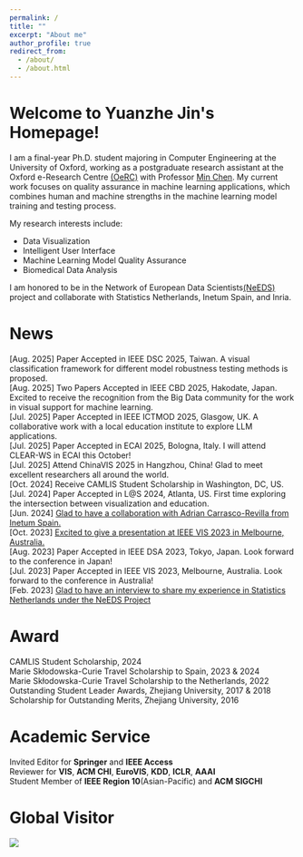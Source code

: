 ```yaml
---
permalink: /
title: ""
excerpt: "About me"
author_profile: true
redirect_from:
  - /about/
  - /about.html
---
```


Welcome to Yuanzhe Jin's Homepage! 
======
I am a final-year Ph.D. student majoring in Computer Engineering at the University of Oxford, working as a postgraduate research assistant at the Oxford e-Research Centre [(OeRC)](https://oerc.ox.ac.uk/) with Professor [Min Chen](https://sites.google.com/view/mchen). My current work focuses on quality assurance in machine learning applications, which combines human and machine strengths in the machine learning model training and testing process. 

My research interests include: 
 * Data Visualization
 * Intelligent User Interface
 * Machine Learning Model Quality Assurance
 * Biomedical Data Analysis

I am honored to be in the Network of European Data Scientists[(NeEDS)](https://riseneeds.eu/secondments/previous-secondments-university-of-oxford/yuanzhe-jin-at-centraal-bureau-voor-de-statistiek/) project and collaborate with Statistics Netherlands, Inetum Spain, and Inria.

News
=====
[Aug. 2025] Paper Accepted in IEEE DSC 2025, Taiwan. A visual classification framework for different model robustness testing methods is proposed.  
[Aug. 2025] Two Papers Accepted in IEEE CBD 2025, Hakodate, Japan. Excited to receive the recognition from the Big Data community for the work in visual support for machine learning.  
[Jul. 2025] Paper Accepted in IEEE ICTMOD 2025, Glasgow, UK. A collaborative work with a local education institute to explore LLM applications.  
[Jul. 2025] Paper Accepted in ECAI 2025, Bologna, Italy. I will attend CLEAR-WS in ECAI this October!  
[Jul. 2025] Attend ChinaVIS 2025 in Hangzhou, China! Glad to meet excellent researchers all around the world.  
[Oct. 2024] Receive CAMLIS Student Scholarship in Washington, DC, US.    
[Jul. 2024] Paper Accepted in L@S 2024, Atlanta, US. First time exploring the intersection between visualization and education.  
[Jun. 2024] [Glad to have a collaboration with Adrian Carrasco-Revilla from Inetum Spain.](https://oerc.ox.ac.uk/news/collaboration-the-key-to-growing/)  
[Oct. 2023] [Excited to give a presentation at IEEE VIS 2023 in Melbourne, Australia.](https://www.youtube.com/watch?v=hBAaiCz18EI)  
[Aug. 2023] Paper Accepted in IEEE DSA 2023, Tokyo, Japan. Look forward to the conference in Japan!  
[Jul. 2023] Paper Accepted in IEEE VIS 2023, Melbourne, Australia. Look forward to the conference in Australia!  
[Feb. 2023] [Glad to have an interview to share my experience in Statistics Netherlands under the NeEDS Project](https://oerc.ox.ac.uk/news/needs-met/)

Award
======
CAMLIS Student Scholarship, 2024  
Marie Skłodowska-Curie Travel Scholarship to Spain, 2023 & 2024  
Marie Skłodowska-Curie Travel Scholarship to the Netherlands, 2022  
Outstanding Student Leader Awards, Zhejiang University, 2017 & 2018  
Scholarship for Outstanding Merits, Zhejiang University, 2016  

Academic Service
=====
Invited Editor for **Springer** and **IEEE Access**  
Reviewer for **VIS**, **ACM CHI**, **EuroVIS**, **KDD**, **ICLR**, **AAAI**  
Student Member of **IEEE Region 10**(Asian-Pacific) and **ACM SIGCHI**  

Global Visitor
======
<a href="https://clustrmaps.com/site/1bh5b"  title="Visit tracker"><img src="//www.clustrmaps.com/map_v2.png?d=PMdgG1ndfGcn3xMms6C73KIJOVFI3awa66USOxL7suM&cl=ffffff" /></a>


<script src="../spidernet.js" charset="utf-8"></script> 
<script src="https://cdn.jsdelivr.net/npm/live2d-widget@3.0.4/lib/L2Dwidget.min.js"></script>
<style type="text/css"> canvas#live2dcanvas { border: 0 !important;}</style>
<script type="text/javascript">
setTimeout(() => {
     L2Dwidget.init({
             "model": {
                     "scale": 0.5
             },
             "display": {
                     "position": "right",
                    "width": 90,
                    "height": 130,
                    "hOffset": 0,
                    "vOffset": -20
            },
            "mobile": {
                    "show": true,
                    "scale": 0.5
            },
            "react": {
                    "opacityDefault": 0.7,
                    "opacityOnHover": 0.2
            }
    });
}, 1000)
</script>
